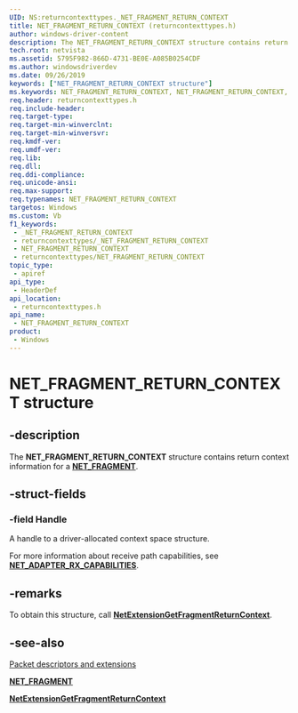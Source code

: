 ```yaml
---
UID: NS:returncontexttypes._NET_FRAGMENT_RETURN_CONTEXT
title: NET_FRAGMENT_RETURN_CONTEXT (returncontexttypes.h)
author: windows-driver-content
description: The NET_FRAGMENT_RETURN_CONTEXT structure contains return context information for a [**NET_FRAGMENT**](../fragment/ns-fragment-_net_fragment.md).
tech.root: netvista
ms.assetid: 5795F982-866D-4731-BE0E-A085B0254CDF
ms.author: windowsdriverdev
ms.date: 09/26/2019
keywords: ["NET_FRAGMENT_RETURN_CONTEXT structure"]
ms.keywords: NET_FRAGMENT_RETURN_CONTEXT, NET_FRAGMENT_RETURN_CONTEXT,
req.header: returncontexttypes.h
req.include-header: 
req.target-type: 
req.target-min-winverclnt: 
req.target-min-winversvr: 
req.kmdf-ver: 
req.umdf-ver: 
req.lib: 
req.dll: 
req.ddi-compliance: 
req.unicode-ansi: 
req.max-support: 
req.typenames: NET_FRAGMENT_RETURN_CONTEXT
targetos: Windows
ms.custom: Vb
f1_keywords:
 - _NET_FRAGMENT_RETURN_CONTEXT
 - returncontexttypes/_NET_FRAGMENT_RETURN_CONTEXT
 - NET_FRAGMENT_RETURN_CONTEXT
 - returncontexttypes/NET_FRAGMENT_RETURN_CONTEXT
topic_type:
 - apiref
api_type:
 - HeaderDef
api_location:
 - returncontexttypes.h
api_name:
 - NET_FRAGMENT_RETURN_CONTEXT
product:
 - Windows
---
```


# NET_FRAGMENT_RETURN_CONTEXT structure


## -description

The **NET_FRAGMENT_RETURN_CONTEXT** structure contains return context information for a [**NET_FRAGMENT**](../fragment/ns-fragment-_net_fragment.md).

## -struct-fields

### -field Handle

A handle to a driver-allocated context space structure.

For more information about receive path capabilities, see [**NET_ADAPTER_RX_CAPABILITIES**](../netadapter/ns-netadapter-_net_adapter_rx_capabilities.md).

## -remarks

To obtain this structure, call [**NetExtensionGetFragmentReturnContext**](../returncontext/nf-returncontext-netextensiongetfragmentreturncontext.md).

## -see-also

[Packet descriptors and extensions](https://docs.microsoft.com/windows-hardware/drivers/netcx/packet-descriptors-and-extensions)

[**NET_FRAGMENT**](../fragment/ns-fragment-_net_fragment.md)

[**NetExtensionGetFragmentReturnContext**](../returncontext/nf-returncontext-netextensiongetfragmentreturncontext.md)

